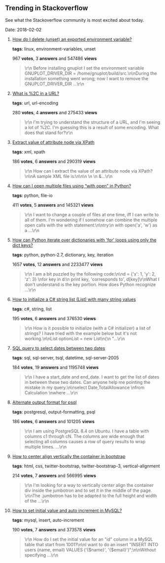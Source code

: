 ## Trending in Stackoverflow

See what the Stackoverflow community is most excited about today.

Date: 2018-02-02


1. [How do I delete (unset) an exported environment variable?](https://stackoverflow.com/questions/6877727/how-do-i-delete-unset-an-exported-environment-variable)

    **tags**: linux, environment-variables, unset
            
    967 **votes**, 3 **answers** and 547486 **views**

    > \r\n            Before installing gnuplot I set the environment variable GNUPLOT_DRIVER_DIR = /home/gnuplot/build/src.\n\nDuring the installation something went wrong; now I want to remove the GNUPLOT_DRIVER_DIR ...\r\n        

    
2. [What is %2C in a URL?](https://stackoverflow.com/questions/6182356/what-is-2c-in-a-url)

    **tags**: url, url-encoding
            
    280 **votes**, 4 **answers** and 275433 **views**

    > \r\n            I'm trying to understand the structure of a URL, and I'm seeing a lot of %2C. I'm guessing this is a result of some encoding. What does that stand for?\r\n        

    
3. [Extract value of attribute node via XPath](https://stackoverflow.com/questions/4835891/extract-value-of-attribute-node-via-xpath)

    **tags**: xml, xpath
            
    186 **votes**, 6 **answers** and 290319 **views**

    > \r\n            How can I extract the value of an attribute node via XPath?\n\nA sample XML file is:\n\n<parents name='Parents'>\n  <Parent id='1' name='Parent_1'>\n    <Children name='Children'>\n      &...\r\n        

    
4. [How can I open multiple files using “with open” in Python?](https://stackoverflow.com/questions/4617034/how-can-i-open-multiple-files-using-with-open-in-python)

    **tags**: python, file-io
            
    411 **votes**, 5 **answers** and 145321 **views**

    > \r\n            I want to change a couple of files at one time, iff I can write to all of them. I'm wondering if I somehow can combine the multiple open calls with the with statement:\n\ntry:\n  with open('a', 'w') as a ...\r\n        

    
5. [How can Python iterate over dictionaries with 'for' loops using only the dict keys?](https://stackoverflow.com/questions/3294889/how-can-python-iterate-over-dictionaries-with-for-loops-using-only-the-dict-ke)

    **tags**: python, python-2.7, dictionary, key, iteration
            
    1657 **votes**, 12 **answers** and 2233477 **views**

    > \r\n            I am a bit puzzled by the following code:\n\nd = {'x': 1, 'y': 2, 'z': 3} \nfor key in d:\n    print key, 'corresponds to', d[key]\r\nWhat I don't understand is the key portion. How does Python recognize ...\r\n        

    
6. [How to initialize a C# string list (List<string>) with many string values](https://stackoverflow.com/questions/3139118/how-to-initialize-a-c-sharp-string-list-liststring-with-many-string-values)

    **tags**: c#, string, list
            
    195 **votes**, 6 **answers** and 376530 **views**

    > \r\n            How is it possible to initialize (with a C# initializer) a list of strings? I have tried with the example below but it's not working.\n\nList<string> optionList = new List<string>\n{\n    "...\r\n        

    
7. [SQL query to select dates between two dates](https://stackoverflow.com/questions/5125076/sql-query-to-select-dates-between-two-dates)

    **tags**: sql, sql-server, tsql, datetime, sql-server-2005
            
    184 **votes**, 19 **answers** and 1195748 **views**

    > \r\n            I have a start_date and end_date. I want to get the list of dates in between these two dates. Can anyone help me pointing the mistake in my query.\n\nselect Date,TotalAllowance \nfrom Calculation \nwhere ...\r\n        

    
8. [Alternate output format for psql](https://stackoverflow.com/questions/9604723/alternate-output-format-for-psql)

    **tags**: postgresql, output-formatting, psql
            
    186 **votes**, 6 **answers** and 101205 **views**

    > \r\n            I am using PostgreSQL 8.4 on Ubuntu. I have a table with columns c1 through cN. The columns are wide enough that selecting all columns causes a row of query results to wrap multiple times. ...\r\n        

    
9. [How to center align vertically the container in bootstrap](https://stackoverflow.com/questions/22196587/how-to-center-align-vertically-the-container-in-bootstrap)

    **tags**: html, css, twitter-bootstrap, twitter-bootstrap-3, vertical-alignment
            
    214 **votes**, 7 **answers** and 566995 **views**

    > \r\n            I'm looking for a way to vertically center align the container div inside the jumbotron and to set it in the middle of the page. \n\nThe .jumbotron has to be adapted to the full height and width of the ...\r\n        

    
10. [How to set initial value and auto increment in MySQL?](https://stackoverflow.com/questions/1485668/how-to-set-initial-value-and-auto-increment-in-mysql)

    **tags**: mysql, insert, auto-increment
            
    190 **votes**, 7 **answers** and 373578 **views**

    > \r\n            How do I set the initial value for an "id" column in a MySQL table that start from 1001?\n\nI want to do an insert "INSERT INTO users (name, email) VALUES ('{$name}', '{$email}')";\n\nWithout specifying ...\r\n        

    